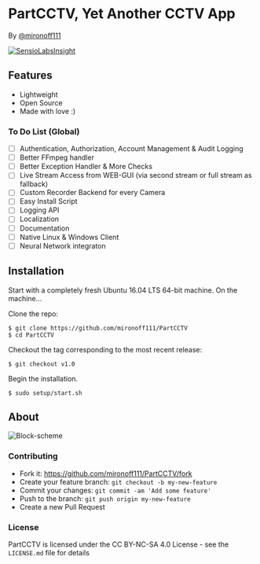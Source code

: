 PartCCTV, Yet Another CCTV App
==================

By [@mironoff111](https://github.com/mironoff111)

[![SensioLabsInsight](https://insight.sensiolabs.com/projects/6308734b-20af-4963-b73e-a1c860cfb595/mini.png)](https://insight.sensiolabs.com/projects/6308734b-20af-4963-b73e-a1c860cfb595)

## Features
  - Lightweight
  - Open Source
  - Made with love :)  
    
### To Do List (Global)
- [ ] Authentication, Authorization, Account Management & Audit Logging
- [ ] Better FFmpeg handler
- [ ] Better Exception Handler & More Checks
- [ ] Live Stream Access from WEB-GUI (via second stream or full stream as fallback)
- [ ] Custom Recorder Backend for every Camera
- [ ] Easy Install Script
- [ ] Logging API
- [ ] Localization
- [ ] Documentation
- [ ] Native Linux & Windows Client
- [ ] Neural Network integraton 

## Installation

Start with a completely fresh Ubuntu 16.04 LTS 64-bit machine. On the machine...

Clone the repo:

	$ git clone https://github.com/mironoff111/PartCCTV
	$ cd PartCCTV

Checkout the tag corresponding to the most recent release:

	$ git checkout v1.0

Begin the installation.

	$ sudo setup/start.sh

## About

![Block-scheme](https://raw.githubusercontent.com/mironoff111/PartCCTV/gh-pages/1111.png)

### Contributing
  - Fork it: https://github.com/mironoff111/PartCCTV/fork
  - Create your feature branch: `git checkout -b my-new-feature`
  - Commit your changes: `git commit -am 'Add some feature'`
  - Push to the branch: `git push origin my-new-feature`
  - Create a new Pull Request

### License

PartCCTV is licensed under the CC BY-NC-SA 4.0 License - see the `LICENSE.md` file for details
